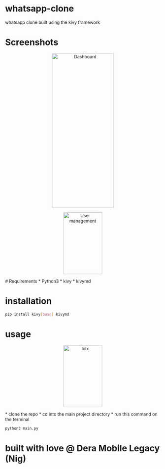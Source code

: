 # whatsapp-clone
whatsapp clone built using the kivy framework

# Screenshots
<p align="center">
    <img title="Dashboard" height="500" src="https://github.com/dera001/whatsapp-clone/blob/main/screenshot/tia5562041183793707689.png" width="200"/>
</p>

<p align="center">
    <img title="User management" height="200" src="https://github.com/dera001/whatsapp-clone/blob/main/screenshot/tia5538439043647290494.png" width="50%"/>
</p>
# Requirements
* Python3 
* kivy 
* kivymd 

# installation
```sh
pip install kivy[base] kivymd
```
# usage

<p align="center">
    <img title="lolx" height="200" src="https://github.com/dera001/whatsapp-clone/blob/main/screenshot/Screenshot%20from%202022-03-22%2020-23-42.png" width="50%"/>
</p>
* clone the repo
* cd into the main project directory
* run this command on the terminal

```sh
python3 main.py
```

# built with love @ Dera Mobile Legacy (Nig)
